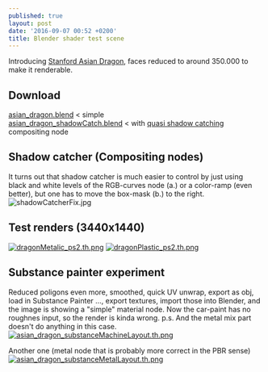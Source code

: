 ```yaml
---
published: true
layout: post
date: '2016-09-07 00:52 +0200'
title: Blender shader test scene
---
```

Introducing [Stanford Asian Dragon](http://graphics.stanford.edu/data/3Dscanrep/), faces reduced to around 350.000 to make it renderable.

## Download  
[asian_dragon.blend]({{site.baseurl}}/blends/asian_dragon_hires.blend.zip) < simple  
[asian_dragon_shadowCatch.blend]({{site.baseurl}}/blends/asian_dragon_hires_shadowCatch.blend.zip) < with [quasi shadow catching](https://cdn.scrot.moe/images/2016/09/09/quasiShadowCatcher.jpg) compositing node

## Shadow catcher (Compositing nodes)
It turns out that shadow catcher is much easier to control by just using black and white levels of the RGB-curves node (a.) or a color-ramp (even better), but one has to move the box-mask (b.) to the right.
![shadowCatcherFix.jpg]({{site.baseurl}}/media/shadowCatcherFix.jpg)

## Test renders (3440x1440)
[![dragonMetalic_ps2.th.png](https://cdn.scrot.moe/images/2016/09/07/dragonMetalic_ps2.th.png)](https://cdn.scrot.moe/images/2016/09/07/dragonMetalic_ps2.png)
[![dragonPlastic_ps2.th.png](https://cdn.scrot.moe/images/2016/09/07/dragonPlastic_ps2.th.png)](https://cdn.scrot.moe/images/2016/09/07/dragonPlastic_ps2.png)

## Substance painter experiment
Reduced poligons even more, smoothed, quick UV unwrap, export as obj, load in Substance Painter ..., export textures, import those into Blender, and the image is showing a "simple" material node. Now the car-paint has no roughnes input, so the render is kinda wrong. p.s. And the metal mix part doesn't do anything in this case.  
[![asian_dragon_substanceMachineLayout.th.png](https://cdn.scrot.moe/images/2016/09/11/asian_dragon_substanceMachineLayout.th.png)](https://cdn.scrot.moe/images/2016/09/11/asian_dragon_substanceMachineLayout.png)

Another one (metal node that is probably more correct in the PBR sense)  
[![asian_dragon_substanceMetalLayout.th.png](https://cdn.scrot.moe/images/2016/09/11/asian_dragon_substanceMetalLayout.th.png)](https://cdn.scrot.moe/images/2016/09/11/asian_dragon_substanceMetalLayout.png)
